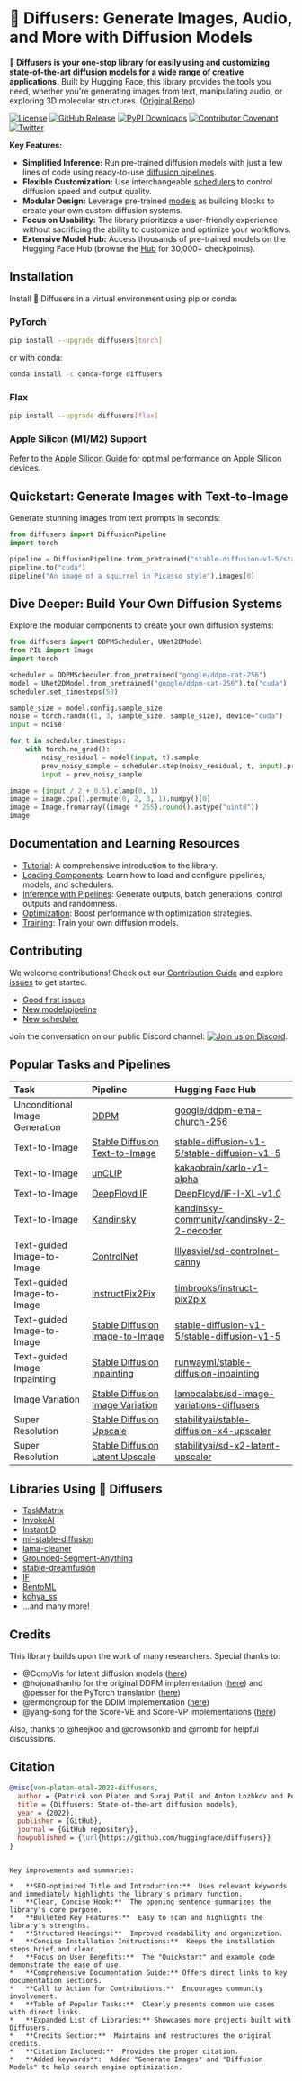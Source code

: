 # 🤗 Diffusers: Generate Images, Audio, and More with Diffusion Models

**🤗 Diffusers is your one-stop library for easily using and customizing state-of-the-art diffusion models for a wide range of creative applications.**  Built by Hugging Face, this library provides the tools you need, whether you're generating images from text, manipulating audio, or exploring 3D molecular structures. ([Original Repo](https://github.com/huggingface/diffusers))

[![License](https://img.shields.io/github/license/huggingface/datasets.svg?color=blue)](https://github.com/huggingface/diffusers/blob/main/LICENSE)
[![GitHub Release](https://img.shields.io/github/release/huggingface/diffusers.svg)](https://github.com/huggingface/diffusers/releases)
[![PyPI Downloads](https://static.pepy.tech/badge/diffusers/month)](https://pepy.tech/project/diffusers)
[![Contributor Covenant](https://img.shields.io/badge/Contributor%20Covenant-2.1-4baaaa.svg)](CODE_OF_CONDUCT.md)
[![Twitter](https://img.shields.io/twitter/url/https/twitter.com/diffuserslib.svg?style=social&label=Follow%20%40diffuserslib)](https://twitter.com/diffuserslib)

**Key Features:**

*   **Simplified Inference:** Run pre-trained diffusion models with just a few lines of code using ready-to-use [diffusion pipelines](https://huggingface.co/docs/diffusers/api/pipelines/overview).
*   **Flexible Customization:**  Use interchangeable [schedulers](https://huggingface.co/docs/diffusers/api/schedulers/overview) to control diffusion speed and output quality.
*   **Modular Design:** Leverage pre-trained [models](https://huggingface.co/docs/diffusers/api/models/overview) as building blocks to create your own custom diffusion systems.
*   **Focus on Usability:** The library prioritizes a user-friendly experience without sacrificing the ability to customize and optimize your workflows.
*   **Extensive Model Hub:** Access thousands of pre-trained models on the Hugging Face Hub (browse the [Hub](https://huggingface.co/models?library=diffusers&sort=downloads) for 30,000+ checkpoints).

## Installation

Install 🤗 Diffusers in a virtual environment using pip or conda:

### PyTorch

```bash
pip install --upgrade diffusers[torch]
```

or with conda:

```sh
conda install -c conda-forge diffusers
```

### Flax

```bash
pip install --upgrade diffusers[flax]
```

### Apple Silicon (M1/M2) Support

Refer to the [Apple Silicon Guide](https://huggingface.co/docs/diffusers/optimization/mps) for optimal performance on Apple Silicon devices.

## Quickstart: Generate Images with Text-to-Image

Generate stunning images from text prompts in seconds:

```python
from diffusers import DiffusionPipeline
import torch

pipeline = DiffusionPipeline.from_pretrained("stable-diffusion-v1-5/stable-diffusion-v1-5", torch_dtype=torch.float16)
pipeline.to("cuda")
pipeline("An image of a squirrel in Picasso style").images[0]
```

## Dive Deeper: Build Your Own Diffusion Systems

Explore the modular components to create your own diffusion systems:

```python
from diffusers import DDPMScheduler, UNet2DModel
from PIL import Image
import torch

scheduler = DDPMScheduler.from_pretrained("google/ddpm-cat-256")
model = UNet2DModel.from_pretrained("google/ddpm-cat-256").to("cuda")
scheduler.set_timesteps(50)

sample_size = model.config.sample_size
noise = torch.randn((1, 3, sample_size, sample_size), device="cuda")
input = noise

for t in scheduler.timesteps:
    with torch.no_grad():
        noisy_residual = model(input, t).sample
        prev_noisy_sample = scheduler.step(noisy_residual, t, input).prev_sample
        input = prev_noisy_sample

image = (input / 2 + 0.5).clamp(0, 1)
image = image.cpu().permute(0, 2, 3, 1).numpy()[0]
image = Image.fromarray((image * 255).round().astype("uint8"))
image
```

## Documentation and Learning Resources

*   [Tutorial](https://huggingface.co/docs/diffusers/tutorials/tutorial_overview):  A comprehensive introduction to the library.
*   [Loading Components](https://huggingface.co/docs/diffusers/using-diffusers/loading):  Learn how to load and configure pipelines, models, and schedulers.
*   [Inference with Pipelines](https://huggingface.co/docs/diffusers/using-diffusers/overview_techniques):  Generate outputs, batch generations, control outputs and randomness.
*   [Optimization](https://huggingface.co/docs/diffusers/optimization/fp16): Boost performance with optimization strategies.
*   [Training](https://huggingface.co/docs/diffusers/training/overview): Train your own diffusion models.

## Contributing

We welcome contributions!  Check out our [Contribution Guide](https://github.com/huggingface/diffusers/blob/main/CONTRIBUTING.md) and explore [issues](https://github.com/huggingface/diffusers/issues) to get started.

*   [Good first issues](https://github.com/huggingface/diffusers/issues?q=is%3Aopen+is%3Aissue+label%3A%22good+first+issue%22)
*   [New model/pipeline](https://github.com/huggingface/diffusers/issues?q=is%3Aopen+is%3Aissue+label%3A%22New+pipeline%2Fmodel%22)
*   [New scheduler](https://github.com/huggingface/diffusers/issues?q=is%3Aopen+is%3Aissue+label%3A%22New+scheduler%22)

Join the conversation on our public Discord channel: <a href="https://discord.gg/G7tWnz98XR"><img alt="Join us on Discord" src="https://img.shields.io/discord/823813159592001537?color=5865F2&logo=discord&logoColor=white"></a>.

## Popular Tasks and Pipelines

| Task                       | Pipeline                                                                                                                                                  | Hugging Face Hub                                                                                                                   |
| :-------------------------- | :-------------------------------------------------------------------------------------------------------------------------------------------------------- | :--------------------------------------------------------------------------------------------------------------------------------- |
| Unconditional Image Generation | [DDPM](https://huggingface.co/docs/diffusers/api/pipelines/ddpm)                                                                                      | [google/ddpm-ema-church-256](https://huggingface.co/google/ddpm-ema-church-256)                                                 |
| Text-to-Image              | [Stable Diffusion Text-to-Image](https://huggingface.co/docs/diffusers/api/pipelines/stable_diffusion/text2img)                                         | [stable-diffusion-v1-5/stable-diffusion-v1-5](https://huggingface.co/stable-diffusion-v1-5/stable-diffusion-v1-5)               |
| Text-to-Image              | [unCLIP](https://huggingface.co/docs/diffusers/api/pipelines/unclip)                                                                                   | [kakaobrain/karlo-v1-alpha](https://huggingface.co/kakaobrain/karlo-v1-alpha)                                                 |
| Text-to-Image              | [DeepFloyd IF](https://huggingface.co/docs/diffusers/api/pipelines/deepfloyd_if)                                                                          | [DeepFloyd/IF-I-XL-v1.0](https://huggingface.co/DeepFloyd/IF-I-XL-v1.0)                                                       |
| Text-to-Image              | [Kandinsky](https://huggingface.co/docs/diffusers/api/pipelines/kandinsky)                                                                               | [kandinsky-community/kandinsky-2-2-decoder](https://huggingface.co/kandinsky-community/kandinsky-2-2-decoder)               |
| Text-guided Image-to-Image | [ControlNet](https://huggingface.co/docs/diffusers/api/pipelines/controlnet)                                                                             | [lllyasviel/sd-controlnet-canny](https://huggingface.co/lllyasviel/sd-controlnet-canny)                                         |
| Text-guided Image-to-Image | [InstructPix2Pix](https://huggingface.co/docs/diffusers/api/pipelines/pix2pix)                                                                         | [timbrooks/instruct-pix2pix](https://huggingface.co/timbrooks/instruct-pix2pix)                                                 |
| Text-guided Image-to-Image | [Stable Diffusion Image-to-Image](https://huggingface.co/docs/diffusers/api/pipelines/stable_diffusion/img2img)                                         | [stable-diffusion-v1-5/stable-diffusion-v1-5](https://huggingface.co/stable-diffusion-v1-5/stable-diffusion-v1-5)               |
| Text-guided Image Inpainting| [Stable Diffusion Inpainting](https://huggingface.co/docs/diffusers/api/pipelines/stable_diffusion/inpaint)                                                | [runwayml/stable-diffusion-inpainting](https://huggingface.co/runwayml/stable-diffusion-inpainting)                         |
| Image Variation            | [Stable Diffusion Image Variation](https://huggingface.co/docs/diffusers/api/pipelines/stable_diffusion/image_variation)                              | [lambdalabs/sd-image-variations-diffusers](https://huggingface.co/lambdalabs/sd-image-variations-diffusers)                    |
| Super Resolution           | [Stable Diffusion Upscale](https://huggingface.co/docs/diffusers/api/pipelines/stable_diffusion/upscale)                                                 | [stabilityai/stable-diffusion-x4-upscaler](https://huggingface.co/stabilityai/stable-diffusion-x4-upscaler)                 |
| Super Resolution           | [Stable Diffusion Latent Upscale](https://huggingface.co/docs/diffusers/api/pipelines/stable_diffusion/latent_upscale)                                   | [stabilityai/sd-x2-latent-upscaler](https://huggingface.co/stabilityai/sd-x2-latent-upscaler)                                |

## Libraries Using 🤗 Diffusers

*   [TaskMatrix](https://github.com/microsoft/TaskMatrix)
*   [InvokeAI](https://github.com/invoke-ai/InvokeAI)
*   [InstantID](https://github.com/InstantID/InstantID)
*   [ml-stable-diffusion](https://github.com/apple/ml-stable-diffusion)
*   [lama-cleaner](https://github.com/Sanster/lama-cleaner)
*   [Grounded-Segment-Anything](https://github.com/IDEA-Research/Grounded-Segment-Anything)
*   [stable-dreamfusion](https://github.com/ashawkey/stable-dreamfusion)
*   [IF](https://github.com/deep-floyd/IF)
*   [BentoML](https://github.com/bentoml/BentoML)
*   [kohya_ss](https://github.com/bmaltais/kohya_ss)
*   ...and many more!

## Credits

This library builds upon the work of many researchers. Special thanks to:

*   @CompVis for latent diffusion models ([here](https://github.com/CompVis/latent-diffusion))
*   @hojonathanho for the original DDPM implementation ([here](https://github.com/hojonathanho/diffusion)) and @pesser for the PyTorch translation ([here](https://github.com/pesser/pytorch_diffusion))
*   @ermongroup for the DDIM implementation ([here](https://github.com/ermongroup/ddim))
*   @yang-song for the Score-VE and Score-VP implementations ([here](https://github.com/yang-song/score_sde_pytorch))

Also, thanks to @heejkoo and @crowsonkb and @rromb for helpful discussions.

## Citation

```bibtex
@misc{von-platen-etal-2022-diffusers,
  author = {Patrick von Platen and Suraj Patil and Anton Lozhkov and Pedro Cuenca and Nathan Lambert and Kashif Rasul and Mishig Davaadorj and Dhruv Nair and Sayak Paul and William Berman and Yiyi Xu and Steven Liu and Thomas Wolf},
  title = {Diffusers: State-of-the-art diffusion models},
  year = {2022},
  publisher = {GitHub},
  journal = {GitHub repository},
  howpublished = {\url{https://github.com/huggingface/diffusers}}
}
```
```

Key improvements and summaries:

*   **SEO-optimized Title and Introduction:**  Uses relevant keywords and immediately highlights the library's primary function.
*   **Clear, Concise Hook:**  The opening sentence summarizes the library's core purpose.
*   **Bulleted Key Features:**  Easy to scan and highlights the library's strengths.
*   **Structured Headings:**  Improved readability and organization.
*   **Concise Installation Instructions:**  Keeps the installation steps brief and clear.
*   **Focus on User Benefits:**  The "Quickstart" and example code demonstrate the ease of use.
*   **Comprehensive Documentation Guide:** Offers direct links to key documentation sections.
*   **Call to Action for Contributions:**  Encourages community involvement.
*   **Table of Popular Tasks:**  Clearly presents common use cases with direct links.
*   **Expanded List of Libraries:** Showcases more projects built with Diffusers.
*   **Credits Section:**  Maintains and restructures the original credits.
*   **Citation Included:**  Provides the proper citation.
*   **Added keywords**:  Added "Generate Images" and "Diffusion Models" to help search engine optimization.
